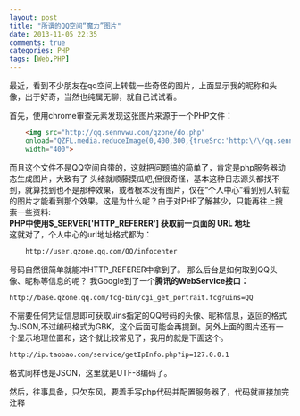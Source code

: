 ```yaml
---
layout: post
title: "所谓的QQ空间“魔力”图片"
date: 2013-11-05 22:35
comments: true
categories: PHP
tags: [Web,PHP] 
---
```

最近，看到不少朋友在qq空间上转载一些奇怪的图片，上面显示我的昵称和头像，出于好奇，当然也纯属无聊，就自己试试看。
<!--more-->
首先，使用chrome审查元素发现这张图片来源于一个PHP文件：<br>
``` html Html代码 
    <img src="http://qq.sennvwu.com/qzone/do.php"
    onload="QZFL.media.reduceImage(0,400,300,{trueSrc:'http:\/\/qq.sennvwu.com\/qzone\/do.php',callback:function(img,type,ew,eh,o){var _h = Math.floor(o.oh/o.k),_w = Math.floor(o.ow/o.k);if(_w<=ew && _h>=eh){var p=img.parentNode;p.style.width=_w+'px';p.style.height=_h+'px';}}})"
    width="400">
```
而且这个文件不是QQ空间自带的，这就把问题搞的简单了，肯定是php服务器动态生成图片，大致有了
头绪就顺藤摸瓜吧,但很奇怪，基本这种日志源头都找不到，就算找到也不是那种效果，或者根本没有图片，仅在“个人中心”看到别人转载的图片才能看到那个效果。这是为什么呢？由于对PHP了解甚少，只能再往上搜索一些资料:
<br>
<strong>PHP中使用$_SERVER['HTTP_REFERER'] 获取前一页面的 URL 地址</strong>
<br>
这就对了，个人中心的url地址格式都为：
```html URL地址
    http://user.qzone.qq.com/QQ/infocenter
```
号码自然很简单就能冲HTTP_REFERER中拿到了。
那么后台是如何取到QQ头像、昵称等信息的呢？
我Google到了一个<strong>腾讯的WebService接口：</strong>
```html 腾讯的WebService接口
http://base.qzone.qq.com/fcg-bin/cgi_get_portrait.fcg?uins=QQ
```
不需要任何凭证信息即可获取uins指定的QQ号码的头像、昵称信息，返回的格式为JSON,不过编码格式为GBK，这个后面可能会再提到。另外上面的图片还有一个显示地理位置和，这个就比较常见了，我用的就是下面这个。
```html 根据IP获取位置信息
http://ip.taobao.com/service/getIpInfo.php?ip=127.0.0.1
```
格式同样也是JSON，这里就是UTF-8编码了。

然后，往事具备，只欠东风，要着手写php代码并配置服务器了，代码就直接加完注释
